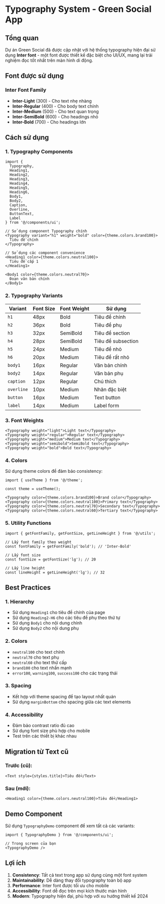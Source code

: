 # Typography System - Green Social App

## Tổng quan

Dự án Green Social đã được cập nhật với hệ thống typography hiện đại sử dụng **Inter font** - một font được thiết kế đặc biệt cho UI/UX, mang lại trải nghiệm đọc tốt nhất trên màn hình di động.

## Font được sử dụng

### Inter Font Family
- **Inter-Light** (300) - Cho text nhẹ nhàng
- **Inter-Regular** (400) - Cho body text chính
- **Inter-Medium** (500) - Cho text quan trọng
- **Inter-SemiBold** (600) - Cho headings nhỏ
- **Inter-Bold** (700) - Cho headings lớn

## Cách sử dụng

### 1. Typography Components

```tsx
import { 
  Typography, 
  Heading1, 
  Heading2, 
  Heading3, 
  Heading4, 
  Heading5, 
  Heading6,
  Body1, 
  Body2, 
  Caption, 
  Overline, 
  ButtonText, 
  Label 
} from '@/components/ui';

// Sử dụng component Typography chính
<Typography variant="h1" weight="bold" color={theme.colors.brand100}>
  Tiêu đề chính
</Typography>

// Sử dụng các component convenience
<Heading1 color={theme.colors.neutral100}>
  Tiêu đề cấp 1
</Heading1>

<Body1 color={theme.colors.neutral70}>
  Đoạn văn bản chính
</Body1>
```

### 2. Typography Variants

| Variant | Font Size | Font Weight | Sử dụng |
|---------|-----------|-------------|---------|
| `h1` | 48px | Bold | Tiêu đề chính |
| `h2` | 36px | Bold | Tiêu đề phụ |
| `h3` | 32px | SemiBold | Tiêu đề section |
| `h4` | 28px | SemiBold | Tiêu đề subsection |
| `h5` | 24px | Medium | Tiêu đề nhỏ |
| `h6` | 20px | Medium | Tiêu đề rất nhỏ |
| `body1` | 16px | Regular | Văn bản chính |
| `body2` | 14px | Regular | Văn bản phụ |
| `caption` | 12px | Regular | Chú thích |
| `overline` | 10px | Medium | Nhãn đặc biệt |
| `button` | 16px | Medium | Text button |
| `label` | 14px | Medium | Label form |

### 3. Font Weights

```tsx
<Typography weight="light">Light text</Typography>
<Typography weight="regular">Regular text</Typography>
<Typography weight="medium">Medium text</Typography>
<Typography weight="semibold">SemiBold text</Typography>
<Typography weight="bold">Bold text</Typography>
```

### 4. Colors

Sử dụng theme colors để đảm bảo consistency:

```tsx
import { useTheme } from '@/theme';

const theme = useTheme();

<Typography color={theme.colors.brand100}>Brand color</Typography>
<Typography color={theme.colors.neutral100}>Primary text</Typography>
<Typography color={theme.colors.neutral70}>Secondary text</Typography>
<Typography color={theme.colors.neutral60}>Tertiary text</Typography>
```

### 5. Utility Functions

```tsx
import { getFontFamily, getFontSize, getLineHeight } from '@/utils';

// Lấy font family theo weight
const fontFamily = getFontFamily('bold'); // 'Inter-Bold'

// Lấy font size
const fontSize = getFontSize('lg'); // 20

// Lấy line height
const lineHeight = getLineHeight('lg'); // 32
```

## Best Practices

### 1. Hierarchy
- Sử dụng `Heading1` cho tiêu đề chính của page
- Sử dụng `Heading2-H6` cho các tiêu đề phụ theo thứ tự
- Sử dụng `Body1` cho nội dung chính
- Sử dụng `Body2` cho nội dung phụ

### 2. Colors
- `neutral100` cho text chính
- `neutral70` cho text phụ
- `neutral60` cho text thứ cấp
- `brand100` cho text nhấn mạnh
- `error100`, `warning100`, `success100` cho các trạng thái

### 3. Spacing
- Kết hợp với theme spacing để tạo layout nhất quán
- Sử dụng `marginBottom` cho spacing giữa các text elements

### 4. Accessibility
- Đảm bảo contrast ratio đủ cao
- Sử dụng font size phù hợp cho mobile
- Test trên các thiết bị khác nhau

## Migration từ Text cũ

### Trước (cũ):
```tsx
<Text style={styles.title}>Tiêu đề</Text>
```

### Sau (mới):
```tsx
<Heading1 color={theme.colors.neutral100}>Tiêu đề</Heading1>
```

## Demo Component

Sử dụng `TypographyDemo` component để xem tất cả các variants:

```tsx
import { TypographyDemo } from '@/components/ui';

// Trong screen của bạn
<TypographyDemo />
```

## Lợi ích

1. **Consistency**: Tất cả text trong app sử dụng cùng một font system
2. **Maintainability**: Dễ dàng thay đổi typography toàn bộ app
3. **Performance**: Inter font được tối ưu cho mobile
4. **Accessibility**: Font dễ đọc trên mọi kích thước màn hình
5. **Modern**: Typography hiện đại, phù hợp với xu hướng thiết kế 2024
